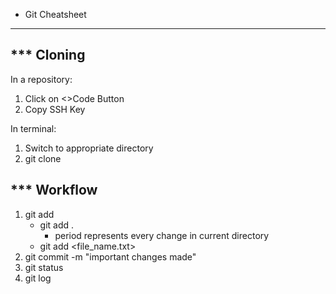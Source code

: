 * Git Cheatsheet
---

*** Cloning
---
In a repository:
  1. Click on <>Code Button
  2. Copy SSH Key

In terminal:
  1. Switch to appropriate directory
  2. git clone <SSH KEY>

*** Workflow
---
  1. git add
       - git add .
         - period represents every change in current directory
       - git add <file_name.txt> 
  2. git commit -m "important changes made"
  3. git status
  4. git log